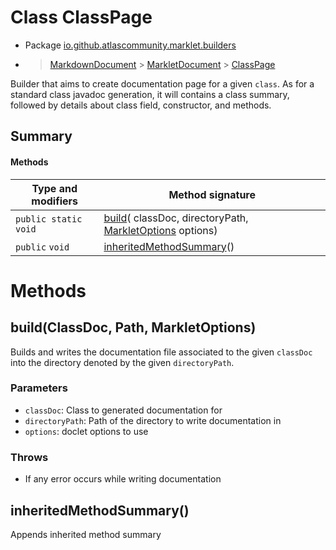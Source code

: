 # Class ClassPage

* Package [io.github.atlascommunity.marklet.builders](Index.md)
*  > [MarkdownDocument](MarkdownDocumentmd) > [MarkletDocument](MarkletDocumentmd) > [ClassPage](ClassPagemd)

Builder that aims to create documentation page for a given ``class``. As for a standard class
 javadoc generation, it will contains a class summary, followed by details about class field,
 constructor, and methods.


## Summary
#### Methods
| Type and modifiers | Method signature |
| --- | --- |
| `public static` `void` | [build](#buildclassdoc-path-markletoptions)( classDoc,  directoryPath, [MarkletOptions](../MarkletOptionsmd) options) |
| `public` `void` | [inheritedMethodSummary](#inheritedmethodsummary)() |



# Methods
## build(ClassDoc, Path, MarkletOptions)
Builds and writes the documentation file associated to the given ``classDoc`` into the
 directory denoted by the given ``directoryPath``.

### **Parameters**
* `classDoc`: Class to generated documentation for
* `directoryPath`: Path of the directory to write documentation in
* `options`: doclet options to use

### **Throws**
*  If any error occurs while writing documentation



## inheritedMethodSummary()
Appends inherited method summary




